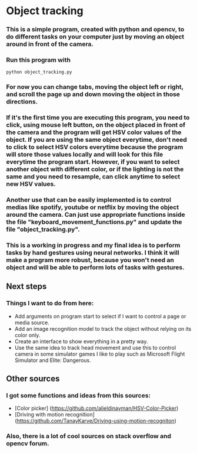 # Object tracking


### This is a simple program, created with python and opencv, to do different tasks on your computer just by moving an object around in front of the camera.

### Run this program with 
    python object_tracking.py

### For now you can change tabs, moving the object left or right, and scroll the page up and down moving the object in those directions.

### If it's the first time you are executing this program, you need to click, using mouse left button, on the object placed in front of the camera and the program will get HSV color values of the object. If you are using the same object everytime, don't need to click to select HSV colors everytime because the program will store those values locally and will look for this file everytime the program start. However, if you want to select another object with different color, or if the lighting is not the same and you need to resample, can click anytime to select new HSV values.

### Another use that can be easily implemented is to control medias like spotify, youtube or netflix by moving the object around the camera. Can just use appropriate functions inside the file "keyboard_movement_functions.py" and update the file "object_tracking.py".

### This is a working in progress and my final idea is to perform tasks by hand gestures using neural networks. I think it will make a program more robust, because you won't need an object and will be able to perform lots of tasks with gestures.

## Next steps

### Things I want to do from here:
 * Add arguments on program start to select if I want to control a page or media source.
 * Add an image recognition model to track the object without relying on its color only.
 * Create an interface to show everything in a pretty way.
 * Use the same idea to track head movement and use this to control camera in some simulator games I like to play such as Microsoft Flight Simulator and Elite: Dangerous.

## Other sources

### I got some functions and ideas from this sources:

* [Color picker]
(https://github.com/alieldinayman/HSV-Color-Picker)
* [Driving with motion recognition]
(https://github.com/TanayKarve/Driving-using-motion-recogniton)


### Also, there is a lot of cool sources on stack overflow and opencv forum. 


